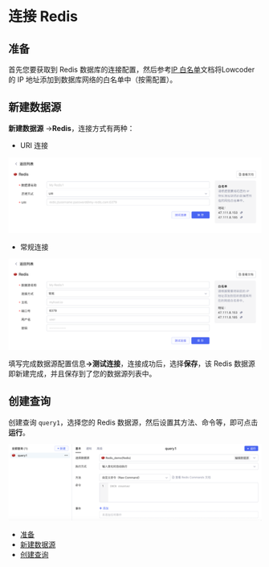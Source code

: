 # 连接 Redis

## 准备

首先您要获取到 Redis 数据库的连接配置，然后参考[IP 白名单](https://majiang.co/docs/ip-allowlist)文档将Lowcoder的 IP 地址添加到数据库网络的白名单中（按需配置）。

## 新建数据源

**新建数据源** -> ​**Redis**​，连接方式有两种：

* URI 连接

​![](assets/redis-1-20231002172931-y6lq0yn.png)​

* 常规连接

​![](assets/redis-2-20231002172931-j3r2v52.png)​

填写完成数据源配置信息​**-&gt;测试连接**​，连接成功后，选择​**保存**​，该 Redis 数据源即新建完成，并且保存到了您的数据源列表中。

## 创建查询

创建查询 `query1`​，选择您的 Redis 数据源，然后设置其方法、命令等，即可点击​**运行**​。

​![](assets/redis-3-20231002172931-hxdfzdp.png)​

* [准备](https://majiang.co/docs/database/redis#%E5%87%86%E5%A4%87)
* [新建数据源](https://majiang.co/docs/database/redis#%E6%96%B0%E5%BB%BA%E6%95%B0%E6%8D%AE%E6%BA%90)
* [创建查询](https://majiang.co/docs/database/redis#%E5%88%9B%E5%BB%BA%E6%9F%A5%E8%AF%A2)
